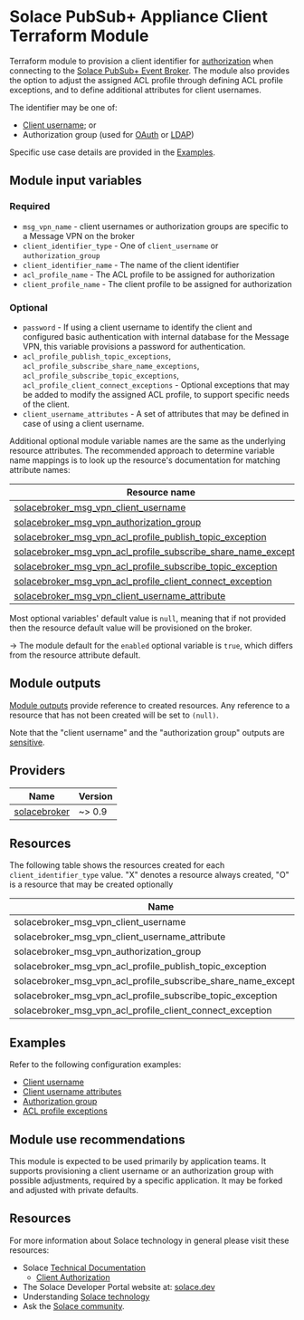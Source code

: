 # Solace PubSub+ Appliance Client Terraform Module

Terraform module to provision a client identifier for [authorization](https://docs.solace.com/Security/Client-Authorization-Overview.htm) when connecting to the [Solace PubSub+ Event Broker](https://solace.com/products/event-broker/). The module also provides the option to adjust the assigned ACL profile through defining ACL profile exceptions, and to define additional attributes for client usernames.

The identifier may be one of:
* [Client username](https://docs.solace.com/Security/Configuring-Client-Usernames.htm); or
* Authorization group (used for [OAuth](https://docs.solace.com/Security/Client-Authorization-Overview.htm#Authoriz2) or [LDAP](https://docs.solace.com/Security/Client-Authorization-Overview.htm#LDAP-Groups))

Specific use case details are provided in the [Examples](#examples).

## Module input variables

### Required

* `msg_vpn_name` - client usernames or authorization groups are specific to a Message VPN on the broker
* `client_identifier_type` - One of `client_username` or `authorization_group`
* `client_identifier_name` - The name of the client identifier
* `acl_profile_name` - The ACL profile to be assigned for authorization
* `client_profile_name` - The client profile to be assigned for authorization

### Optional

* `password` - If using a client username to identify the client and configured basic authentication with internal database for the Message VPN, this variable provisions a password for authentication.
* `acl_profile_publish_topic_exceptions`, `acl_profile_subscribe_share_name_exceptions`, `acl_profile_subscribe_topic_exceptions`, `acl_profile_client_connect_exceptions` - Optional exceptions that may be added to modify the assigned ACL profile, to support specific needs of the client.
* `client_username_attributes` - A set of attributes that may be defined in case of using a client username.

Additional optional module variable names are the same as the underlying resource attributes. The recommended approach to determine variable name mappings is to look up the resource's documentation for matching attribute names:

| Resource name |
|---------------|
|[solacebroker_msg_vpn_client_username](https://registry.terraform.io/providers/solaceproducts/solacebrokerappliance/latest/docs/resources/msg_vpn_client_username#optional)|
|[solacebroker_msg_vpn_authorization_group](https://registry.terraform.io/providers/solaceproducts/solacebrokerappliance/latest/docs/resources/msg_vpn_authorization_group#optional)|
|[solacebroker_msg_vpn_acl_profile_publish_topic_exception](https://registry.terraform.io/providers/solaceproducts/solacebrokerappliance/latest/docs/resources/msg_vpn_acl_profile_publish_topic_exception#optional)|
|[solacebroker_msg_vpn_acl_profile_subscribe_share_name_exception](https://registry.terraform.io/providers/solaceproducts/solacebrokerappliance/latest/docs/resources/msg_vpn_acl_profile_subscribe_share_name_exception#optional)|
|[solacebroker_msg_vpn_acl_profile_subscribe_topic_exception](https://registry.terraform.io/providers/solaceproducts/solacebrokerappliance/latest/docs/resources/msg_vpn_acl_profile_subscribe_topic_exception#optional)|
|[solacebroker_msg_vpn_acl_profile_client_connect_exception](https://registry.terraform.io/providers/solaceproducts/solacebrokerappliance/latest/docs/resources/msg_vpn_acl_profile_client_connect_exception#optional)|
|[solacebroker_msg_vpn_client_username_attribute](https://registry.terraform.io/providers/solaceproducts/solacebrokerappliance/latest/docs/resources/msg_vpn_client_username_attribute#optional)|

Most optional variables' default value is `null`, meaning that if not provided then the resource default value will be provisioned on the broker.

-> The module default for the `enabled` optional variable is `true`, which differs from the resource attribute default.

## Module outputs

[Module outputs](https://developer.hashicorp.com/terraform/language/values/outputs) provide reference to created resources. Any reference to a resource that has not been created will be set to `(null)`.

Note that the "client username" and the "authorization group" outputs are [sensitive](https://developer.hashicorp.com/terraform/language/values/outputs#sensitive-suppressing-values-in-cli-output).

## Providers

| Name | Version |
|------|---------|
| <a name="provider_solacebroker"></a> [solacebroker](https://registry.terraform.io/providers/solaceproducts/solacebrokerappliance/latest) | ~> 0.9 |

## Resources

The following table shows the resources created for each `client_identifier_type` value. "X" denotes a resource always created, "O" is a resource that may be created optionally  

| Name | client_username | authorization_group |
|------|------|------|
| solacebroker_msg_vpn_client_username | X | |
| solacebroker_msg_vpn_client_username_attribute | O | |
| solacebroker_msg_vpn_authorization_group | | X |
| solacebroker_msg_vpn_acl_profile_publish_topic_exception | O | O |
| solacebroker_msg_vpn_acl_profile_subscribe_share_name_exception | O | O |
| solacebroker_msg_vpn_acl_profile_subscribe_topic_exception | O | O |
| solacebroker_msg_vpn_acl_profile_client_connect_exception | O | O |


## Examples

Refer to the following configuration examples:

- [Client username](examples/basic-client-username)
- [Client username attributes](examples/client-username-attributes)
- [Authorization group](examples/authorization-group)
- [ACL profile exceptions](examples/acl-profile-exceptions)

## Module use recommendations

This module is expected to be used primarily by application teams. It supports provisioning a client username or an authorization group with possible adjustments, required by a specific application. It may be forked and adjusted with private defaults.

## Resources

For more information about Solace technology in general please visit these resources:

- Solace [Technical Documentation](https://docs.solace.com/)
    - [Client Authorization](https://docs.solace.com/Security/Client-Authorization-Overview.htm)
- The Solace Developer Portal website at: [solace.dev](//solace.dev/)
- Understanding [Solace technology](//solace.com/products/platform/)
- Ask the [Solace community](//dev.solace.com/community/).
